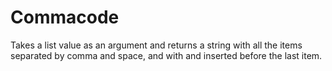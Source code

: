 # Commacode
Takes a list value as an argument and returns a    string with all the items separated by comma and space, and with and inserted before the last item.
